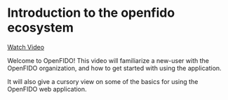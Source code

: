 # Introduction to the openfido ecosystem

[Watch Video](http://help.openfido.org/assets/getting_started.mp4)

Welcome to OpenFIDO! This video will familiarize a new-user with the OpenFIDO organization, and how to get started with using the application. 

It will also give a cursory view on some of the basics for using the OpenFIDO web application.
